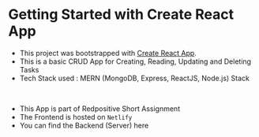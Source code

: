 # Getting Started with Create React App

- This project was bootstrapped with [Create React App](https://github.com/facebook/create-react-app).
- This is a basic CRUD App for Creating, Reading, Updating and Deleting Tasks
- Tech Stack used : MERN (MongoDB, Express, ReactJS, Node.js) Stack

<br>

- This App is part of Redpositive Short Assignment
- The Frontend is hosted on `Netlify`
- You can find the Backend (Server) here
